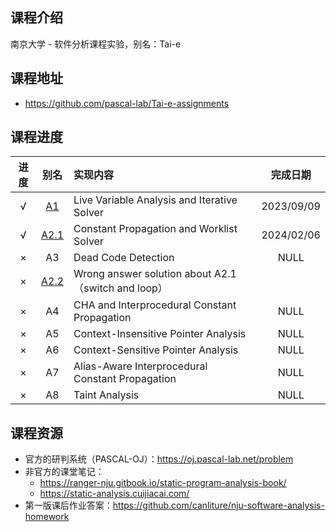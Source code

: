 ## 课程介绍

南京大学 - 软件分析课程实验，别名：Tai-e

## 课程地址

- https://github.com/pascal-lab/Tai-e-assignments

## 课程进度

| 进度 | 别名 | 实现内容 | 完成日期 |
| :--: | :--: | :--- | :--: |
| √ | [A1](./A1/README.md) | Live Variable Analysis and Iterative Solver | 2023/09/09 |
| √ | [A2.1](./A2.1/README.md) | Constant Propagation and Worklist Solver | 2024/02/06 |
| × | A3 | Dead Code Detection | NULL |
| × | [A2.2](./A2.2/README.md) | Wrong answer solution about A2.1 （switch and loop） |  |
| × | A4 | CHA and Interprocedural Constant Propagation | NULL |
| × | A5 | Context-Insensitive Pointer Analysis | NULL |
| × | A6 | Context-Sensitive Pointer Analysis | NULL |
| × | A7 | Alias-Aware Interprocedural Constant Propagation | NULL |
| × | A8 | Taint Analysis | NULL |

## 课程资源

- 官方的研判系统（PASCAL-OJ）：https://oj.pascal-lab.net/problem
- 非官方的课堂笔记：
  - https://ranger-nju.gitbook.io/static-program-analysis-book/
  - https://static-analysis.cuijiacai.com/
- 第一版课后作业答案：https://github.com/canliture/nju-software-analysis-homework
